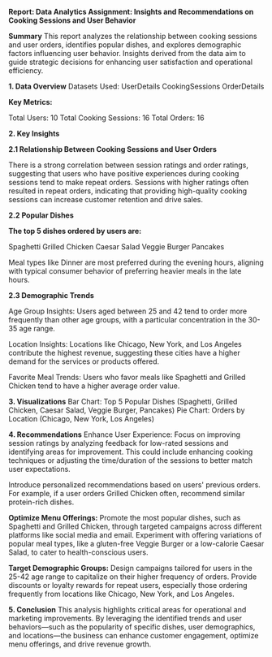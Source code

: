 **Report: Data Analytics Assignment: Insights and Recommendations on Cooking Sessions and User Behavior**

**Summary**
This report analyzes the relationship between cooking sessions and user orders, identifies popular dishes, and explores demographic factors influencing user behavior. Insights derived from the data aim to guide strategic decisions for enhancing user satisfaction and operational efficiency.


**1. Data Overview**
Datasets Used:
UserDetails
CookingSessions
OrderDetails


**Key Metrics:**

Total Users: 10
Total Cooking Sessions: 16
Total Orders: 16


**2. Key Insights**

**2.1 Relationship Between Cooking Sessions and User Orders**

There is a strong correlation between session ratings and order ratings, suggesting that users who have positive experiences during cooking sessions tend to make repeat orders.
Sessions with higher ratings often resulted in repeat orders, indicating that providing high-quality cooking sessions can increase customer retention and drive sales.

**2.2 Popular Dishes**


**The top 5 dishes ordered by users are:**

Spaghetti
Grilled Chicken
Caesar Salad
Veggie Burger
Pancakes

Meal types like Dinner are most preferred during the evening hours, aligning with typical consumer behavior of preferring heavier meals in the late hours.

**2.3 Demographic Trends**

Age Group Insights: Users aged between 25 and 42 tend to order more frequently than other age groups, with a particular concentration in the 30-35 age range.

Location Insights: Locations like Chicago, New York, and Los Angeles contribute the highest revenue, suggesting these cities have a higher demand for the services or products offered.

Favorite Meal Trends: Users who favor meals like Spaghetti and Grilled Chicken tend to have a higher average order value.

**3. Visualizations**
Bar Chart: Top 5 Popular Dishes (Spaghetti, Grilled Chicken, Caesar Salad, Veggie Burger, Pancakes)
Pie Chart: Orders by Location (Chicago, New York, Los Angeles)

**4. Recommendations**
Enhance User Experience:
Focus on improving session ratings by analyzing feedback for low-rated sessions and identifying areas for improvement. This could include enhancing cooking techniques or adjusting the time/duration of the sessions to better match user expectations.

Introduce personalized recommendations based on users' previous orders. For example, if a user orders Grilled Chicken often, recommend similar protein-rich dishes.

**Optimize Menu Offerings:**
Promote the most popular dishes, such as Spaghetti and Grilled Chicken, through targeted campaigns across different platforms like social media and email.
Experiment with offering variations of popular meal types, like a gluten-free Veggie Burger or a low-calorie Caesar Salad, to cater to health-conscious users.

**Target Demographic Groups:**
Design campaigns tailored for users in the 25-42 age range to capitalize on their higher frequency of orders.
Provide discounts or loyalty rewards for repeat users, especially those ordering frequently from locations like Chicago, New York, and Los Angeles.


**5. Conclusion**
This analysis highlights critical areas for operational and marketing improvements. By leveraging the identified trends and user behaviors—such as the popularity of specific dishes, user demographics, and locations—the business can enhance customer engagement, optimize menu offerings, and drive revenue growth.
